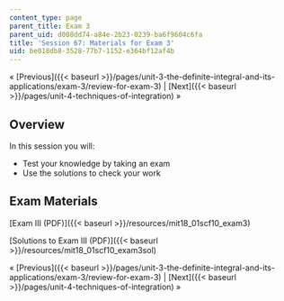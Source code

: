 ```yaml
---
content_type: page
parent_title: Exam 3
parent_uid: d008dd74-a84e-2b23-0239-ba6f9604c6fa
title: 'Session 67: Materials for Exam 3'
uid: be018db8-3528-77b7-1152-e364bf12af4b
---
```


« [Previous]({{< baseurl >}}/pages/unit-3-the-definite-integral-and-its-applications/exam-3/review-for-exam-3) | [Next]({{< baseurl >}}/pages/unit-4-techniques-of-integration) »

Overview
--------

In this session you will:

*   Test your knowledge by taking an exam
*   Use the solutions to check your work

Exam Materials
--------------

[Exam III (PDF)]({{< baseurl >}}/resources/mit18_01scf10_exam3)

[Solutions to Exam III (PDF)]({{< baseurl >}}/resources/mit18_01scf10_exam3sol)

« [Previous]({{< baseurl >}}/pages/unit-3-the-definite-integral-and-its-applications/exam-3/review-for-exam-3) | [Next]({{< baseurl >}}/pages/unit-4-techniques-of-integration) »
